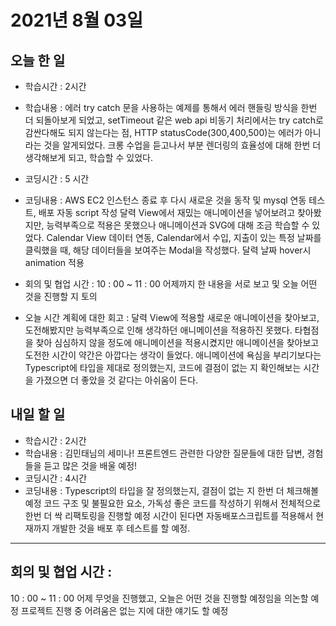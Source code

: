 # 2021년 8월 03일

## 오늘 한 일

- 학습시간 : 2시간
- 학습내용 :
  에러 try catch 문을 사용하는 예제를 통해서 에러 핸들링 방식을 한번 더 되돌아보게 되었고,
  setTimeout 같은 web api 비동기 처리에서는 try catch로 감싼다해도 되지 않는다는 점,
  HTTP statusCode(300,400,500)는 에러가 아니라는 것을 알게되었다.
  크롱 수업을 듣고나서 부분 렌더링의 효율성에 대해 한번 더 생각해보게 되고, 학습할 수 있었다.

- 코딩시간 : 5 시간
- 코딩내용 :
  AWS EC2 인스턴스 종료 후 다시 새로운 것을 동작 및 mysql 연동 테스트, 배포 자동 script 작성
  달력 View에서 재밌는 애니메이션을 넣어보려고 찾아봤지만, 능력부족으로 적용은 못했으나 애니메이션과 SVG에 대해 조금 학습할 수 있었다.
  Calendar View 데이터 연동, Calendar에서 수입, 지출이 있는 특정 날짜를 클릭했을 때, 해당 데이터들을 보여주는 Modal을
  작성했다.
  달력 날짜 hover시 animation 적용
- 회의 및 협업 시간 :
  10 : 00 ~ 11 : 00 어제까지 한 내용을 서로 보고 및 오늘 어떤 것을 진행할 지 토의

- 오늘 시간 계획에 대한 회고 :
  달력 View에 적용할 새로운 애니메이션을 찾아보고, 도전해봤지만 능력부족으로 인해 생각하던 애니메이션을 적용하진 못했다.
  타협점을 찾아 심심하지 않을 정도에 애니메이션을 적용시켰지만 애니메이션을 찾아보고 도전한 시간이 약간은 아깝다는 생각이 들었다.
  애니메이션에 욕심을 부리기보다는 Typescript에 타입을 제대로 정의했는지, 코드에 결점이 없는 지 확인해보는 시간을 가졌으면 더 좋았을 것 같다는 아쉬움이 든다.

## 내일 할 일

- 학습시간 : 2시간
- 학습내용 :
  김민태님의 세미나! 프론트엔드 관련한 다양한 질문들에 대한 답변, 경험들을 듣고 많은 것을 배울 예정!
- 코딩시간 : 4시간
- 코딩내용 :
  Typescript의 타입을 잘 정의했는지, 결점이 없는 지 한번 더 체크해볼 예정
  코드 구조 및 불필요한 요소, 가독성 좋은 코드를 작성하기 위해서 전체적으로 한번 더 싹 리팩토링을 진행할 예정
  시간이 된다면 자동배포스크립트를 적용해서 현재까지 개발한 것을 배포 후 테스트를 할 예정.

---

## 회의 및 협업 시간 :

10 : 00 ~ 11 : 00 어제 무엇을 진행했고, 오늘은 어떤 것을 진행할 예정임을 의논할 예정 프로젝트 진행 중 어려움은 없는 지에 대한 얘기도 할 예정
